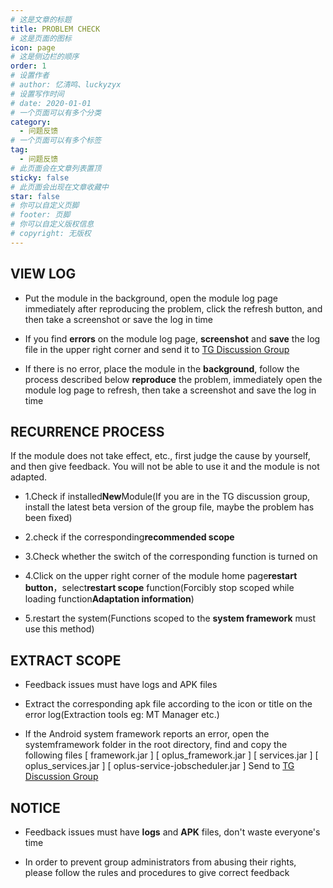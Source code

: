 ```yaml
---
# 这是文章的标题
title: PROBLEM CHECK
# 这是页面的图标
icon: page
# 这是侧边栏的顺序
order: 1
# 设置作者
# author: 忆清鸣、luckyzyx
# 设置写作时间
# date: 2020-01-01
# 一个页面可以有多个分类
category:
  - 问题反馈
# 一个页面可以有多个标签
tag:
  - 问题反馈
# 此页面会在文章列表置顶
sticky: false
# 此页面会出现在文章收藏中
star: false
# 你可以自定义页脚
# footer: 页脚
# 你可以自定义版权信息
# copyright: 无版权
---
```


## VIEW LOG

- Put the module in the background, open the module log page immediately after reproducing the problem, click the refresh button, and then take a screenshot or save the log in time

- If you find **errors** on the module log page, **screenshot** and **save** the log file in the upper right corner and send it to [TG Discussion Group](https://t.me/+F42pfv-c0h4zNDc9)
- If there is no error, place the module in the **background**, follow the process described below **reproduce** the problem, immediately open the module log page to refresh, then take a screenshot and save the log in time

## RECURRENCE PROCESS

If the module does not take effect, etc., first judge the cause by yourself, and then give feedback. You will not be able to use it and the module is not adapted.

- 1.Check if installed**New**Module(If you are in the TG discussion group, install the latest beta
  version of the group file, maybe the problem has been fixed)

- 2.check if the corresponding**recommended scope**

- 3.Check whether the switch of the corresponding function is turned on

- 4.Click on the upper right corner of the module home page**restart button**，select**restart scope** function(Forcibly stop scoped while loading function**Adaptation information**)

- 5.restart the system(Functions scoped to the **system framework** must use this method)

## EXTRACT SCOPE

- Feedback issues must have logs and APK files

- Extract the corresponding apk file according to the icon or title on the error log(Extraction tools eg: MT Manager etc.)

- If the Android system framework reports an error, open the systemframework folder in the root
  directory, find and copy the following
  files [ framework.jar ] [ oplus_framework.jar ] [ services.jar ] [ oplus_services.jar ] [ oplus-service-jobscheduler.jar ]
  Send to [TG Discussion Group](https://t.me/+F42pfv-c0h4zNDc9)

## NOTICE

- Feedback issues must have **logs** and **APK** files, don't waste everyone's time

- In order to prevent group administrators from abusing their rights, please follow the rules and
  procedures to give correct feedback
